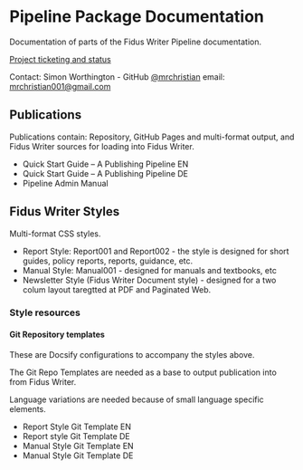 # Pipeline Package Documentation

Documentation of parts of the Fidus Writer Pipeline documentation.

[Project ticketing and status](https://github.com/users/mrchristian/projects/2)

Contact: Simon Worthington - GitHub [@mrchristian](https://github.com/mrchristian) email: mrchristian001@gmail.com 

## Publications

Publications contain: Repository, GitHub Pages and multi-format output, and Fidus Writer sources for loading into Fidus Writer.

  - Quick Start Guide – A Publishing Pipeline EN
  - Quick Start Guide – A Publishing Pipeline DE
  - Pipeline Admin Manual

## Fidus Writer Styles

Multi-format CSS styles.

  - Report Style: Report001 and Report002 - the style is designed for short guides, policy reports, reports, guidance, etc.
  - Manual Style: Manual001 - designed for manuals and textbooks, etc
  - Newsletter Style (Fidus Writer Document style) - designed for a two colum layout taregtted at PDF and Paginated Web.
  
### Style resources

#### Git Repository templates

These are Docsify configurations to accompany the styles above.

The Git Repo Templates are needed as a base to output publication into from Fidus Writer.

Language variations are needed because of small language specific elements.

  - Report Style Git Template EN
  - Report style Git Template DE 
  - Manual Style Git Template EN 
  - Manual Style Git Template DE
